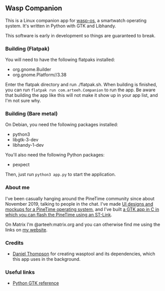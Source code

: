 ## Wasp Companion

This is a Linux companion app for [wasp-os](https://github.com/daniel-thompson/wasp-os), a smartwatch operating system. It's written in Python with GTK and Libhandy.

This software is early in development so things are guaranteed to break.

### Building (Flatpak)

You will need to have the following flatpaks installed:

- org.gnome.Builder
- org.gnome.Platform//3.38

Enter the flatpak directory and run ./flatpak.sh. When building is finished, you can run `flatpak run com.arteeh.Companion` to run the app. Be aware that building the app like this will not make it show up in your app list, and I'm not sure why.

### Building (Bare metal)

On Debian, you need the following packages installed:

- python3
- libgtk-3-dev
- libhandy-1-dev

You'll also need the following Python packages:

- pexpect

Then, just run `python3 app.py` to start the application.

### About me

I've been casually hanging around the PineTime community since about November 2019, talking to people in the chat. I've made [UI designs and mockups for a PineTime operating system](https://www.gitlab.com/arteeh/pinetimeos), and I've built [a GTK app in C in which you can flash the PineTime using an ST-Link](https://gitlab.com/arteeh/pinetime-flasher).

On Matrix I'm @arteeh:matrix.org and you can otherwise find me using the links on [my website](https://www.arteeh.com/).

### Credits

- [Daniel Thompson](https://github.com/daniel-thompson) for creating wasptool and its dependencies, which this app uses in the background.

### Useful links

- [Python GTK reference](https://lazka.github.io/pgi-docs/)

